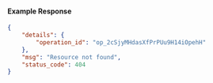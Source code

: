 <!-- Code generated for API Clients. DO NOT EDIT. -->

#### Example Response

```json
{
	"details": {
		"operation_id": "op_2cSjyMHdasXfPrPUu9H14iOpehH"
	},
	"msg": "Resource not found",
	"status_code": 404
}
```
